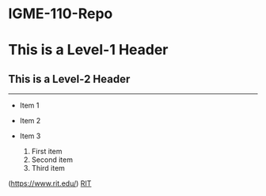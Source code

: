 # IGME-110-Repo

# This is a Level-1 Header
## This is a Level-2 Header

---

- Item 1
- Item 2
- Item 3

  1. First item
  2. Second item
  3. Third item

(https://www.rit.edu/)
[RIT](https://www.rit.edu/)
